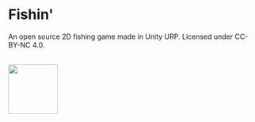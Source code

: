 # Fishin'
An open source 2D fishing game made in Unity URP. Licensed under CC-BY-NC 4.0.

<br>
<img src='https://github.com/user-attachments/assets/7b2b708b-8d0b-436d-a028-4338b8a70bd2' width="100px">
